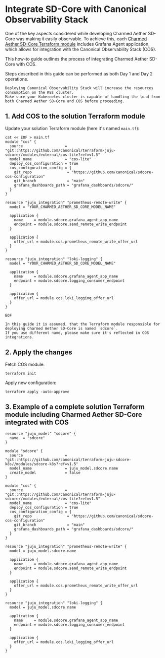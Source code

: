 # Integrate SD-Core with Canonical Observability Stack

One of the key aspects considered while developing Charmed Aether SD-Core was making it easily observable.
To achieve this, each [Charmed Aether SD-Core Terraform module][Charmed Aether SD-Core Terraform modules] includes Grafana Agent application, which allows for integration with the Canonical Observability Stack (COS).

This how-to guide outlines the process of integrating Charmed Aether SD-Core with COS.

Steps described in this guide can be performed as both Day 1 and Day 2 operations.

```{note}
Deploying Canonical Observability Stack will increase the resources consumption on the K8s cluster. 
Make sure your Kubernetes cluster is capable of handling the load from both Charmed Aether SD-Core and COS before proceeding.  
```

## 1. Add COS to the solution Terraform module

Update your solution Terraform module (here it's named `main.tf`):

```console
cat << EOF > main.tf
module "cos" {
  source                   = "git::https://github.com/canonical/terraform-juju-sdcore//modules/external/cos-lite?ref=v1.5"
  model_name               = "cos-lite"
  deploy_cos_configuration = true
  cos_configuration_config = {
    git_repo                = "https://github.com/canonical/sdcore-cos-configuration"
    git_branch              = "main"
    grafana_dashboards_path = "grafana_dashboards/sdcore/"
  }
}

resource "juju_integration" "prometheus-remote-write" {
  model = "YOUR_CHARMED_AETHER_SD_CORE_MODEL_NAME"

  application {
    name     = module.sdcore.grafana_agent_app_name
    endpoint = module.sdcore.send_remote_write_endpoint
  }

  application {
    offer_url = module.cos.prometheus_remote_write_offer_url
  }
}

resource "juju_integration" "loki-logging" {
  model = "YOUR_CHARMED_AETHER_SD_CORE_MODEL_NAME"

  application {
    name     = module.sdcore.grafana_agent_app_name
    endpoint = module.sdcore.logging_consumer_endpoint
  }

  application {
    offer_url = module.cos.loki_logging_offer_url
  }
}

EOF
```

```{note}
In this guide it is assumed, that the Terraform module responsible for deploying Charmed Aether SD-Core is named `sdcore`.
If you use different name, please make sure it's reflected in COS integrations.
```

## 2. Apply the changes

Fetch COS module:

```console
terraform init
```

Apply new configuration:

```console
terraform apply -auto-approve
```

## 3. Example of a complete solution Terraform module including Charmed Aether SD-Core integrated with COS

```console
resource "juju_model" "sdcore" {
  name  = "sdcore"
}

module "sdcore" {
  source                   = "git::https://github.com/canonical/terraform-juju-sdcore-k8s//modules/sdcore-k8s?ref=v1.5"
  model_name               = juju_model.sdcore.name
  create_model             = false
}

module "cos" {
  source                   = "git::https://github.com/canonical/terraform-juju-sdcore//modules/external/cos-lite?ref=v1.5"
  model_name               = "cos-lite"
  deploy_cos_configuration = true
  cos_configuration_config = {
    git_repo                = "https://github.com/canonical/sdcore-cos-configuration"
    git_branch              = "main"
    grafana_dashboards_path = "grafana_dashboards/sdcore/"
  }
}

resource "juju_integration" "prometheus-remote-write" {
  model = juju_model.sdcore.name

  application {
    name     = module.sdcore.grafana_agent_app_name
    endpoint = module.sdcore.send_remote_write_endpoint
  }

  application {
    offer_url = module.cos.prometheus_remote_write_offer_url
  }
}

resource "juju_integration" "loki-logging" {
  model = juju_model.sdcore.name

  application {
    name     = module.sdcore.grafana_agent_app_name
    endpoint = module.sdcore.logging_consumer_endpoint
  }

  application {
    offer_url = module.cos.loki_logging_offer_url
  }
}
```

[Charmed Aether SD-Core Terraform modules]: https://github.com/canonical/terraform-juju-sdcore
